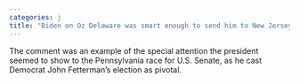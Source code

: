 ```yaml
---
categories: j
title: "Biden on Oz Delaware was smart enough to send him to New Jersey"
---
```

The comment was an example of the special attention the president seemed to show to the Pennsylvania race for U.S. Senate, as he cast Democrat John Fetterman’s election as pivotal.
